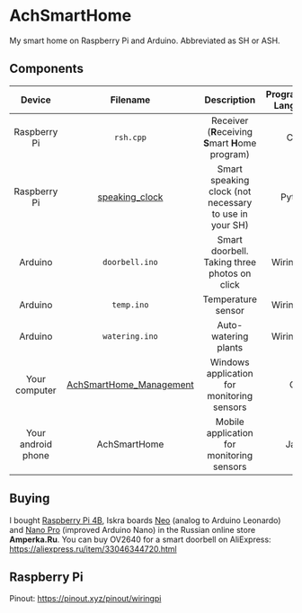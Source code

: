 # AchSmartHome
My smart home on Raspberry Pi and Arduino. Abbreviated as SH or ASH.

## Components
|Device|Filename|Description|Programming Language|Requires|
|:----:|:------:|:---------:|:------------------:|:------:|
|Raspberry Pi|`rsh.cpp`|Receiver (**R**eceiving **S**mart **H**ome program)|C++|[WiringPi](http://wiringpi.com/download-and-install/), Library [RF24](https://github.com/nRF24/RF24)|
|Raspberry Pi|[speaking_clock](https://github.com/DarkCat09/AchSmartHome/tree/master/Raspberry/speaking_clock)|Smart speaking clock (not necessary to use in your SH)|Python|Python3, [SpeechRecognition](https://pypi.org/project/SpeechRecognition/), [gTTS](https://pypi.org/project/gTTS/), [pygame](https://pypi.org/project/pygame/), [requests](https://pypi.org/project/requests/), [Wikipedia](https://pypi.org/project/wikipedia/)|
|Arduino|`doorbell.ino`|Smart doorbell. Taking three photos on click|Wiring C++|Libraries [ArduCAM](https://github.com/ArduCAM/Arduino) and [RF24](https://github.com/nRF24/RF24)|
|Arduino|`temp.ino`|Temperature sensor|Wiring C++|Library [RF24](https://github.com/nRF24/RF24)|
|Arduino|`watering.ino`|Auto-watering plants|Wiring C++|Library [RF24](https://github.com/nRF24/RF24)|
|Your computer|[AchSmartHome_Management](https://github.com/DarkCat09/AchSmartHome/tree/master/AchSmartHome_Management)|Windows application for monitoring sensors|C#|.NET Framework 4.7.2|
|Your android phone|AchSmartHome|Mobile application for monitoring sensors|Java|Android 4.1+|

## Buying
I bought [Raspberry Pi 4B](https://amperka.ru/product/malina-v4-2gb), Iskra boards [Neo](https://amperka.ru/product/iskra-neo) (analog to Arduino Leonardo) and [Nano Pro](https://amperka.ru/product/iskra-nano-pro) (improved Arduino Nano) in the Russian online store **Amperka.Ru**.
You can buy OV2640 for a smart doorbell on AliExpress: https://aliexpress.ru/item/33046344720.html

## Raspberry Pi
Pinout: https://pinout.xyz/pinout/wiringpi

